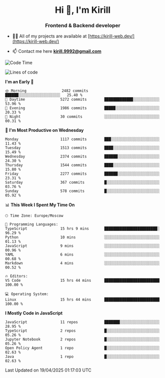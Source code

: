 <h1 align="center">Hi 👋, I'm Kirill</h1>
<h3 align="center">Frontend & Backend developer</h3>

- 👨‍💻 All of my projects are available at [https://kirill-web.dev/](https://kirill-web.dev/)

- 📫 Contact me here **kirill.9992@gmail.com**











<!--START_SECTION:waka-->
![Code Time](http://img.shields.io/badge/Code%20Time-2%2C217%20hrs%2059%20mins-blue)

![Lines of code](https://img.shields.io/badge/From%20Hello%20World%20I%27ve%20Written-5.5%20million%20lines%20of%20code-blue)

**I'm an Early 🐤** 

```text
🌞 Morning                2482 commits        ██████░░░░░░░░░░░░░░░░░░░   25.40 % 
🌆 Daytime                5272 commits        █████████████░░░░░░░░░░░░   53.96 % 
🌃 Evening                1986 commits        █████░░░░░░░░░░░░░░░░░░░░   20.33 % 
🌙 Night                  30 commits          ░░░░░░░░░░░░░░░░░░░░░░░░░   00.31 % 
```
📅 **I'm Most Productive on Wednesday** 

```text
Monday                   1117 commits        ███░░░░░░░░░░░░░░░░░░░░░░   11.43 % 
Tuesday                  1513 commits        ████░░░░░░░░░░░░░░░░░░░░░   15.49 % 
Wednesday                2374 commits        ██████░░░░░░░░░░░░░░░░░░░   24.30 % 
Thursday                 1544 commits        ████░░░░░░░░░░░░░░░░░░░░░   15.80 % 
Friday                   2277 commits        ██████░░░░░░░░░░░░░░░░░░░   23.31 % 
Saturday                 367 commits         █░░░░░░░░░░░░░░░░░░░░░░░░   03.76 % 
Sunday                   578 commits         █░░░░░░░░░░░░░░░░░░░░░░░░   05.92 % 
```


📊 **This Week I Spent My Time On** 

```text
🕑︎ Time Zone: Europe/Moscow

💬 Programming Languages: 
TypeScript               15 hrs 9 mins       ████████████████████████░   96.29 % 
Python                   10 mins             ░░░░░░░░░░░░░░░░░░░░░░░░░   01.13 % 
JavaScript               9 mins              ░░░░░░░░░░░░░░░░░░░░░░░░░   00.96 % 
YAML                     6 mins              ░░░░░░░░░░░░░░░░░░░░░░░░░   00.68 % 
Markdown                 4 mins              ░░░░░░░░░░░░░░░░░░░░░░░░░   00.52 % 

🔥 Editors: 
VS Code                  15 hrs 44 mins      █████████████████████████   100.00 % 

💻 Operating System: 
Linux                    15 hrs 44 mins      █████████████████████████   100.00 % 
```

**I Mostly Code in JavaScript** 

```text
JavaScript               11 repos            ███████░░░░░░░░░░░░░░░░░░   28.95 % 
TypeScript               2 repos             █░░░░░░░░░░░░░░░░░░░░░░░░   05.26 % 
Jupyter Notebook         2 repos             █░░░░░░░░░░░░░░░░░░░░░░░░   05.26 % 
Open Policy Agent        1 repo              █░░░░░░░░░░░░░░░░░░░░░░░░   02.63 % 
Java                     1 repo              █░░░░░░░░░░░░░░░░░░░░░░░░   02.63 % 
```




 Last Updated on 19/04/2025 01:17:03 UTC
<!--END_SECTION:waka-->
